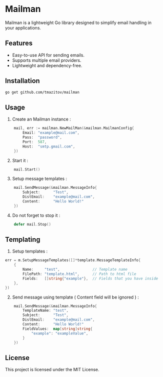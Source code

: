 # Mailman

Mailman is a lightweight Go library designed to simplify email handling in your applications.

## Features

- Easy-to-use API for sending emails.
- Supports multiple email providers.
- Lightweight and dependency-free.

## Installation

```bash
go get github.com/tmazitov/mailman
```

## Usage

1. Create an Mailman instance :
```go
	mail, err := mailman.NewMailMan(&mailman.MailmanConfig{
		Email: "example@mail.com",
		Pass:  "password",
		Port:  587,
		Host:  "smtp.gmail.com",
	})
```

2. Start it :
```go
	mail.Start()
```

3. Setup message templates :
```go
    mail.SendMessage(&mailman.MessageInfo{
		Subject:      "Test",
		DistEmail:    "example@mail.com",
        Content:      "Hello World!"
	})
```

4. Do not forget to stop it :
```go
    defer mail.Stop()
```

## Templating

1. Setup templates :

```go
err = m.SetupMessageTemplates([]*template.MessageTemplateInfo{
    {
        Name:     "test",               // Template name
        FilePath: "template.html",      // Path to html file
        Fields:   []string{"example"},  // Fields that you have inside the file with this format {{.example}}
    },
})
```

2. Send message using template ( Content field will be ignored ) :
```go
    mail.SendMessage(&mailman.MessageInfo{
        TemplateName: "test",
		Subject:      "Test",
		DistEmail:    "example@mail.com",
        Content:      "Hello World!"
        FieldValues:  map[string]string{
			"example": "exampleValue",
		}
	})
```


## License

This project is licensed under the MIT License.